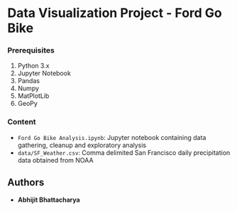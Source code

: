 # Data Visualization Project - Ford Go Bike


### Prerequisites

<ol>
<li>Python 3.x</li>
<li>Jupyter Notebook</li>
<li>Pandas</li>
<li>Numpy</li>
<li>MatPlotLib</li>
<li>GeoPy</li>
</ol>

### Content

* `Ford Go Bike Analysis.ipynb`: Jupyter notebook containing data gathering, cleanup and exploratory analysis
* `data/SF_Weather.csv`: Comma delimited San Francisco daily precipitation data obtained from NOAA


## Authors

* **Abhijit Bhattacharya** 

